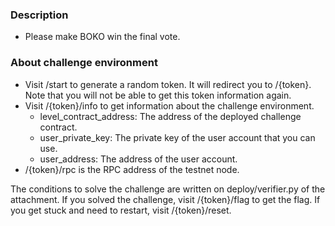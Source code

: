 ### Description
- Please make BOKO win the final vote.

### About challenge environment
- Visit /start to generate a random token. It will redirect you to /{token}. Note that you will not be able to get this token information again.
- Visit /{token}/info to get information about the challenge environment.
    - level_contract_address: The address of the deployed challenge contract.
    - user_private_key: The private key of the user account that you can use.
    - user_address: The address of the user account.
- /{token}/rpc is the RPC address of the testnet node.

The conditions to solve the challenge are written on deploy/verifier.py of the attachment.
If you solved the challenge, visit /{token}/flag to get the flag.
If you get stuck and need to restart, visit /{token}/reset.